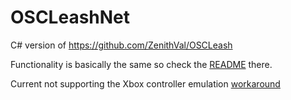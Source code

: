 # OSCLeashNet
C# version of https://github.com/ZenithVal/OSCLeash

Functionality is basically the same so check the [README](https://github.com/ZenithVal/OSCLeash#oscleash) there.

Current not supporting the Xbox controller emulation [workaround](https://github.com/ZenithVal/OSCLeash#known-issue-with-workaround)
